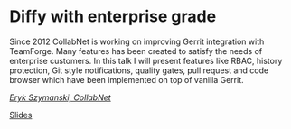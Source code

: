 # Diffy with enterprise grade

Since 2012 CollabNet is working on improving Gerrit integration
with TeamForge. Many features has been created to satisfy
the needs of enterprise customers. In this talk I will present
features like RBAC, history protection, Git style notifications,
quality gates, pull request and code browser which have been
implemented on top of vanilla Gerrit.

*[Eryk Szymanski, CollabNet](../speakers.md#eszymanski)*

[Slides](https://www.slideshare.net/eryksz/diffy-with-enterprise-grade)

